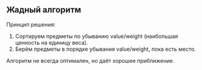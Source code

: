 ## Жадный алгоритм

Принцип решения:
1. Сортируем предметы по убыванию value/weight (наибольшая ценность на единицу веса).
2. Берём предметы в порядке убывания value/weight, пока есть место.

Алгоритм не всегда оптимален, но даёт хорошее приближение.
